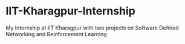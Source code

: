 # IIT-Kharagpur-Internship
My Internship at IIT Kharagpur with two projects on Software Defined Networking and Reinforcement Learning
